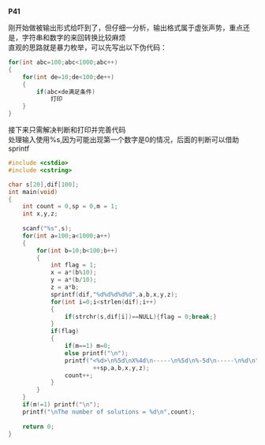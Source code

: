 __P41__

刚开始做被输出形式给吓到了，但仔细一分析，输出格式属于虚张声势，重点还是，字符串和数字的来回转换比较麻烦\
直观的思路就是暴力枚举，可以先写出以下伪代码：
```C++
for(int abc=100;abc<1000;abc++)
{
	for(int de=10;de<100;de++)
	{
		if(abc×de满足条件)
			打印 
	}
}
```
接下来只需解决判断和打印并完善代码\
处理输入使用%s,因为可能出现第一个数字是0的情况，后面的判断可以借助sprintf
```C++
#include <cstdio>
#include <cstring>

char s[20],dif[100];
int main(void)
{
	int count = 0,sp = 0,m = 1;
	int x,y,z;
	
	scanf("%s",s);
	for(int a=100;a<1000;a++)
	{
		for(int b=10;b<100;b++)
		{
			int flag = 1;
			x = a*(b%10);
			y = a*(b/10);
			z = a*b;
			sprintf(dif,"%d%d%d%d%d",a,b,x,y,z);
			for(int i=0;i<strlen(dif);i++)
			{
				if(strchr(s,dif[i])==NULL){flag = 0;break;}
			}
			if(flag)
			{
				if(m==1) m=0;
				else printf("\n");
				printf("<%d>\n%5d\nX%4d\n-----\n%5d\n%-5d\n-----\n%d\n",
						++sp,a,b,x,y,z);
				count++;
			}
		}
	}
	if(m!=1) printf("\n");
	printf("\nThe number of solutions = %d\n",count);
	
	return 0;
}
```

